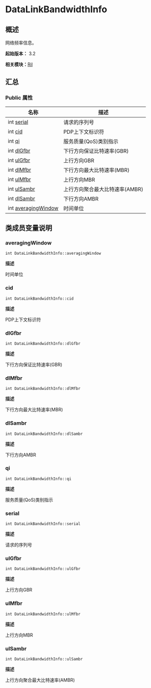 # DataLinkBandwidthInfo


## 概述

网络频率信息。

**起始版本：** 3.2

**相关模块：**[Ril](_ril_v11.md)


## 汇总


### Public 属性

| 名称 | 描述 | 
| -------- | -------- |
| int [serial](#serial) | 请求的序列号  | 
| int [cid](#cid) | PDP上下文标识符  | 
| int [qi](#qi) | 服务质量(QoS)类别指示  | 
| int [dlGfbr](#dlgfbr) | 下行方向保证比特速率(GBR)  | 
| int [ulGfbr](#ulgfbr) | 上行方向GBR  | 
| int [dlMfbr](#dlmfbr) | 下行方向最大比特速率(MBR)  | 
| int [ulMfbr](#ulmfbr) | 上行方向MBR  | 
| int [ulSambr](#ulsambr) | 上行方向聚合最大比特速率(AMBR)  | 
| int [dlSambr](#dlsambr) | 下行方向AMBR  | 
| int [averagingWindow](#averagingwindow) | 时间单位  | 


## 类成员变量说明


### averagingWindow

```
int DataLinkBandwidthInfo::averagingWindow
```
**描述**

时间单位


### cid

```
int DataLinkBandwidthInfo::cid
```
**描述**

PDP上下文标识符


### dlGfbr

```
int DataLinkBandwidthInfo::dlGfbr
```
**描述**

下行方向保证比特速率(GBR)


### dlMfbr

```
int DataLinkBandwidthInfo::dlMfbr
```
**描述**

下行方向最大比特速率(MBR)


### dlSambr

```
int DataLinkBandwidthInfo::dlSambr
```
**描述**

下行方向AMBR


### qi

```
int DataLinkBandwidthInfo::qi
```
**描述**

服务质量(QoS)类别指示


### serial

```
int DataLinkBandwidthInfo::serial
```
**描述**

请求的序列号


### ulGfbr

```
int DataLinkBandwidthInfo::ulGfbr
```
**描述**

上行方向GBR


### ulMfbr

```
int DataLinkBandwidthInfo::ulMfbr
```
**描述**

上行方向MBR


### ulSambr

```
int DataLinkBandwidthInfo::ulSambr
```
**描述**

上行方向聚合最大比特速率(AMBR)
